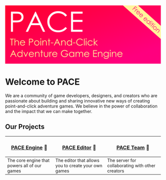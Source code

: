 ![banner](profile/banner_free.png)

<!--

**Here are some ideas to get you started:**

🙋‍♀️ A short introduction - what is your organization all about?
🌈 Contribution guidelines - how can the community get involved?
👩‍💻 Useful resources - where can the community find your docs? Is there anything else the community should know?
🍿 Fun facts - what does your team eat for breakfast?
🧙 Remember, you can do mighty things with the power of [Markdown](https://docs.github.com/github/writing-on-github/getting-started-with-writing-and-formatting-on-github/basic-writing-and-formatting-syntax)
-->

# Welcome to PACE

We are a community of game developers, designers, and creators who are passionate about building and sharing innovative new ways of creating point-and-click adventure games. We believe in the power of collaboration and the impact that we can make together.

## Our Projects

| <h3><a href="https://github.com/pace-kit/pace_core">PACE Engine</a> 🚀</h3> | <h3><a href="https://github.com/pace-kit/pace_app">PACE Editor</a> 🎨</h3> | <h3><a href="https://github.com/pace-kit/pace_server">PACE Team</a> 🤝</h3> |
| -------------------------------------------------------------------------- | ------------------------------------------------------------------------- | -------------------------------------------------------------------------- |
| The core engine that powers all of our games                               | The editor that allows you to create your own games                       | The server for collaborating with other creators                           |
